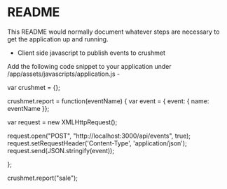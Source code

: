 # README

This README would normally document whatever steps are necessary to get the
application up and running.

* Client side javascript to publish events to crushmet

Add the following code snippet to your application under /app/assets/javascripts/application.js -

var crushmet = {};

crushmet.report = function(eventName) {
   var event = { event: { name: eventName }};

   var request = new XMLHttpRequest();

   request.open("POST", "http://localhost:3000/api/events", true);
   request.setRequestHeader('Content-Type', 'application/json');
   request.send(JSON.stringify(event));

  };

<!-- Publishes a sample event with eventname "sale" -->
crushmet.report("sale");
